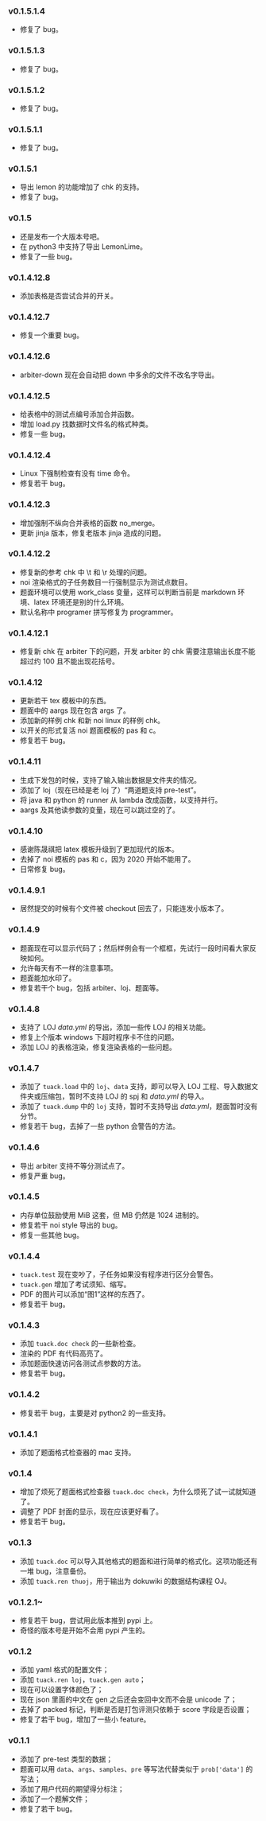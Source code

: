 ### v0.1.5.1.4

* 修复了 bug。

### v0.1.5.1.3

* 修复了 bug。

### v0.1.5.1.2

* 修复了 bug。

### v0.1.5.1.1

* 修复了 bug。

### v0.1.5.1

* 导出 lemon 的功能增加了 chk 的支持。
* 修复了 bug。

### v0.1.5

- 还是发布一个大版本号吧。
- 在 python3 中支持了导出 LemonLime。
- 修复了一些 bug。

### v0.1.4.12.8

* 添加表格是否尝试合并的开关。

### v0.1.4.12.7

* 修复一个重要 bug。

### v0.1.4.12.6

* arbiter-down 现在会自动把 down 中多余的文件不改名字导出。

### v0.1.4.12.5

* 给表格中的测试点编号添加合并函数。
* 增加 load.py 找数据时文件名的格式种类。
* 修复一些 bug。

### v0.1.4.12.4

* Linux 下强制检查有没有 time 命令。
* 修复若干 bug。

### v0.1.4.12.3

* 增加强制不纵向合并表格的函数 no_merge。
* 更新 jinja 版本，修复老版本 jinja 造成的问题。

### v0.1.4.12.2

* 修复新的参考 chk 中 \t 和 \r 处理的问题。
* noi 渲染格式的子任务数目一行强制显示为测试点数目。
* 题面环境可以使用 work_class 变量，这样可以判断当前是 markdown 环境、latex 环境还是别的什么环境。
* 默认名称中 programer 拼写修复为 programmer。

### v0.1.4.12.1

* 修复新 chk 在 arbiter 下的问题，开发 arbiter 的 chk 需要注意输出长度不能超过约 100 且不能出现花括号。

### v0.1.4.12

* 更新若干 tex 模板中的东西。
* 题面中的 aargs 现在包含 args 了。
* 添加新的样例 chk 和新 noi linux 的样例 chk。
* 以开关的形式复活 noi 题面模板的 pas 和 c。
* 修复若干 bug。

### v0.1.4.11

* 生成下发包的时候，支持了输入输出数据是文件夹的情况。
* 添加了 loj（现在已经是老 loj 了）“两道题支持 pre-test”。
* 将 java 和 python 的 runner 从 lambda 改成函数，以支持并行。
* aargs 及其他读参数的变量，现在可以跳过空的了。

### v0.1.4.10

* 感谢陈晟祺把 latex 模板升级到了更加现代的版本。
* 去掉了 noi 模板的 pas 和 c，因为 2020 开始不能用了。
* 日常修复 bug。

### v0.1.4.9.1

* 居然提交的时候有个文件被 checkout 回去了，只能连发小版本了。

### v0.1.4.9

* 题面现在可以显示代码了；然后样例会有一个框框，先试行一段时间看大家反映如何。
* 允许每天有不一样的注意事项。
* 题面能加水印了。
* 修复若干个 bug，包括 arbiter、loj、题面等。

### v0.1.4.8

* 支持了 LOJ *data.yml* 的导出，添加一些传 LOJ 的相关功能。
* 修复上个版本 windows 下超时程序卡不住的问题。
* 添加 LOJ 的表格渲染，修复渲染表格的一些问题。

### v0.1.4.7

- 添加了 `tuack.load` 中的 `loj`、`data` 支持，即可以导入 LOJ 工程、导入数据文件夹或压缩包，暂时不支持 LOJ 的 spj 和 *data.yml* 的导入。
- 添加了 `tuack.dump` 中的 `loj` 支持，暂时不支持导出 *data.yml*，题面暂时没有分节。
- 修复若干 bug，去掉了一些 python 会警告的方法。

### v0.1.4.6

- 导出 arbiter 支持不等分测试点了。
- 修复严重 bug。

### v0.1.4.5

- 内存单位鼓励使用 MiB 这套，但 MB 仍然是 1024 进制的。
- 修复若干 noi style 导出的 bug。
- 修复一些其他 bug。

### v0.1.4.4

- `tuack.test` 现在变吵了，子任务如果没有程序进行区分会警告。
- `tuack.gen` 增加了考试须知、缩写。
- PDF 的图片可以添加“图1”这样的东西了。
- 修复若干 bug。

### v0.1.4.3

- 添加 `tuack.doc check` 的一些新检查。
- 渲染的 PDF 有代码高亮了。
- 添加题面快速访问各测试点参数的方法。
- 修复若干 bug。

### v0.1.4.2

- 修复若干 bug，主要是对 python2 的一些支持。

### v0.1.4.1

- 添加了题面格式检查器的 mac 支持。

### v0.1.4

- 增加了烦死了题面格式检查器 `tuack.doc check`，为什么烦死了试一试就知道了。
- 调整了 PDF 封面的显示，现在应该更好看了。
- 修复若干 bug。

### v0.1.3

- 添加 `tuack.doc` 可以导入其他格式的题面和进行简单的格式化。这项功能还有一堆 bug，注意备份。
- 添加 `tuack.ren thuoj`，用于输出为 dokuwiki 的数据结构课程 OJ。

### v0.1.2.1~

- 修复若干 bug，尝试用此版本推到 pypi 上。
- 奇怪的版本号是开始不会用 pypi 产生的。

### v0.1.2

- 添加 yaml 格式的配置文件；
- 添加 `tuack.ren loj`，`tuack.gen auto`；
- 现在可以设置字体颜色了；
- 现在 json 里面的中文在 gen 之后还会变回中文而不会是 unicode 了；
- 去掉了 packed 标记，判断是否是打包评测只依赖于 score 字段是否设置；
- 修复了若干 bug，增加了一些小 feature。

### v0.1.1

- 添加了 pre-test 类型的数据；
- 题面可以用 `data`、`args`、`samples`、`pre` 等写法代替类似于 `prob['data']` 的写法；
- 添加了用户代码的期望得分标注；
- 添加了一个题解文件；
- 修复了若干 bug。

